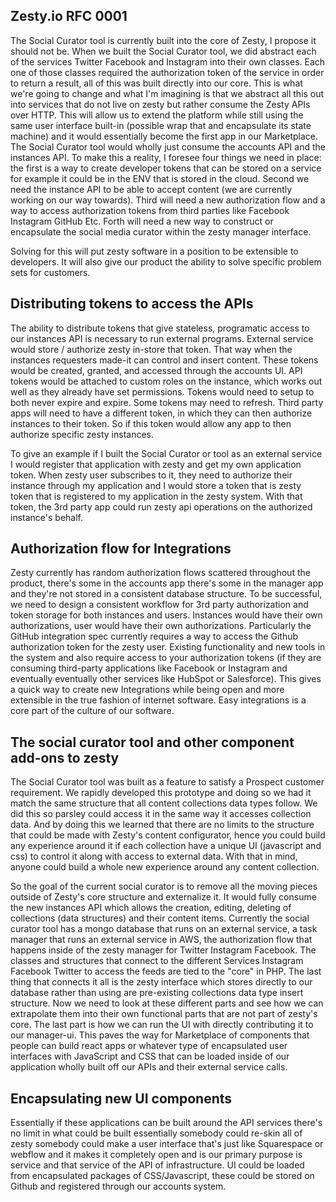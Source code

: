 ## Zesty.io RFC 0001

The Social Curator tool is currently built into the core of Zesty, I propose it should not be. When we built the Social Curator tool, we did abstract each of the services Twitter Facebook and Instagram into their own classes. Each one of those classes required the authorization token of the service in order to return a result, all of this was built directly into our core. This is what we're going to change and what I'm imagining is that we abstract all this out into services that do not live on zesty but rather consume the Zesty APIs over HTTP. This will allow us to extend the platform while still using the same user interface built-in (possible wrap that and encapsulate its state machine) and it would essentially become the first app in our Marketplace. The Social Curator tool would wholly just consume the accounts API and the instances API. To make this a reality, I foresee four things we need in place: the first is a way to create developer tokens that can be stored on a service for example it could be in the ENV that is stored in the cloud. Second we need the instance API to be able to accept content (we are currently working on our way towards). Third will need a new authorization flow and a way to access authorization tokens from third parties like Facebook Instagram GitHub Etc. Forth will need a new way to construct or encapsulate the social media curator within the zesty manager interface.

Solving for this will put zesty software in a position to be extensible to developers. It will also give our product the ability to solve specific problem sets for customers.

## Distributing tokens to access the APIs

The ability to distribute tokens that give stateless, programatic access to our instances API is necessary to run external programs. External service would store / authorize zesty in-store that token. That way when the instances requesters made-it can control and insert content. These tokens would be created, granted, and accessed through the accounts UI. API tokens would be attached to custom roles on the instance, which works out well as they already have set permissions. Tokens would need to setup to both never expire and expire. Some tokens may need to refresh. Third party apps will need to have a different token, in which they can then authorize instances to their token. So if this token would allow any app to then authorize specific zesty instances.

To give an example if I built the Social Curator or tool as an external service I would register that application with zesty and get my own application token. When zesty user subscribes to it, they need to authorize their instance through my application and I would store a token that is zesty token that is registered to my application in the zesty system. With that token, the 3rd party app could run zesty api operations on the authorized instance's behalf.

## Authorization flow for Integrations

Zesty currently has random authorization flows scattered throughout the product, there's some in the accounts app there's some in the manager app and they're not stored in a consistent database structure. To be successful, we need to design a consistent workflow for 3rd party authorization and token storage for both instances and users. Instances would have their own authorizations, user would have their own authorizations. Particularly the GitHub integration spec currently requires a way to access the Github authorization token for the zesty user. Existing functionality and new tools in the system and also require access to your authorization tokens (if they are consuming third-party applications like Facebook or Instagram and eventually eventually other services like HubSpot or Salesforce). This gives a quick way to create new Integrations while being open and more extensible in the true fashion of internet software. Easy integrations is a core part of the culture of our software.

## The social curator tool and other component add-ons to zesty

The Social Curator tool was built as a feature to satisfy a Prospect customer requirement. We rapidly developed this prototype and doing so we had it match the same structure that all content collections data types follow. We did this so parsley could access it in the same way it accesses collection data. And by doing this we  learned that there are no limits to the structure that could be made with Zesty's content configurator, hence you could build any experience around it if each collection have a unique UI (javascript and css) to control it along with access to external data. With that in mind, anyone could build a whole new experience around any content collection.

So the goal of the current social curator is to remove all the moving pieces outside of Zesty's core structure and externalize it. It would fully consume the new instances API which allows the creation, editing, deleting of collections (data structures) and their content items. Currently the social curator tool has a mongo database that runs on an external service, a task manager that runs an external service in AWS, the authorization flow that happens inside of the zesty manager for Twitter Instagram Facebook. The classes and structures that connect to the different Services Instagram Facebook Twitter to access the feeds are tied to the "core" in PHP. The last thing that connects it all is the zesty interface which stores directly to our database rather than using are pre-existing collections data type insert structure. Now we need to look at these different parts and see how we can extrapolate them into their own functional parts that are not part of zesty's core. The last part is how we can run the UI with directly contributing it to our manager-ui. This paves the way for Marketplace of components that people can build react apps or whatever type of encapsulated user interfaces with JavaScript and CSS that can be loaded inside of our application wholly built off our APIs and their external service calls.

## Encapsulating new UI components

Essentially if these applications can be built around the API services there's no limit in what could be built essentially somebody could re-skin all of zesty somebody could make a user interface that's just like Squarespace or webflow and it makes it completely open and is our primary purpose is service and that service of the API of infrastructure. UI could be loaded from encapsulated packages of CSS/Javascript, these could be stored on Github and registered through our accounts system.
